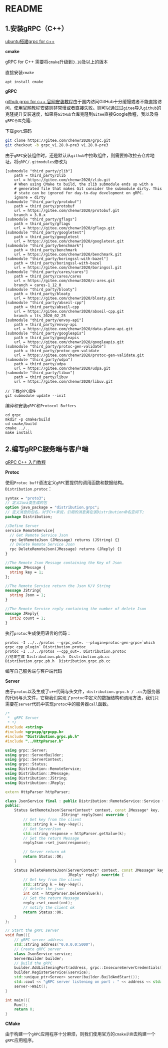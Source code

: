 # README

## 1.安装gRPC（C++）

[ubuntu搭建grpc for c++](https://blog.51cto.com/u_13999641/2913394)

**cmake**

 gRPC for C++ 需要将`cmake`升级到`3.18`及以上的版本

直接安装`cmake`

`apt install cmake`

**gRPC**

[github grpc for c++ 官网安装教程](https://github.com/grpc/grpc/blob/master/BUILDING.md)由于国内访问GitHub十分缓慢或者不能直接访问，使用官网教程安装则非常慢或者直接失败。则可以通过过`gitee`导入`github`的克隆提升安装速度，如果将`GitHub`仓库克隆到`Gitee`直接Google教程，我以及将`gRPC仓库`克隆.

下载`gRPC`源码

```sh
git clone https://gitee.com/chenwr2020/grpc.git 
git checkout -b grpc_v1.28.0-pre3 v1.28.0-pre3
```

由于`gRPC`安装组件时，还是默认从`github`中拉取组件，则需要修改拉去仓库地址，将`gRPC/.gitmodules`修改为

```shell
[submodule "third_party/zlib"]
	path = third_party/zlib
	url = https://gitee.com/chenwr2020/zlib.git
	# When using CMake to build, the zlib submodule ends up with a
	# generated file that makes Git consider the submodule dirty. This
	# state can be ignored for day-to-day development on gRPC.
	ignore = dirty
[submodule "third_party/protobuf"]
	path = third_party/protobuf
	url = https://gitee.com/chenwr2020/protobuf.git
	branch = 3.0.x
[submodule "third_party/gflags"]
	path = third_party/gflags
	url = https://gitee.com/chenwr2020/gflags.git
[submodule "third_party/googletest"]
	path = third_party/googletest
	url = https://gitee.com/chenwr2020/googletest.git
[submodule "third_party/benchmark"]
	path = third_party/benchmark
	url = https://gitee.com/chenwr2020/benchmark.git
[submodule "third_party/boringssl-with-bazel"]
	path = third_party/boringssl-with-bazel
	url = https://gitee.com/chenwr2020/boringssl.git
[submodule "third_party/cares/cares"]
	path = third_party/cares/cares
	url = https://gitee.com/chenwr2020/c-ares.git
	branch = cares-1_12_0
[submodule "third_party/bloaty"]
	path = third_party/bloaty
	url = https://gitee.com/chenwr2020/bloaty.git
[submodule "third_party/abseil-cpp"]
	path = third_party/abseil-cpp
	url = https://gitee.com/chenwr2020/abseil-cpp.git
	branch = lts_2020_02_25
[submodule "third_party/envoy-api"]
	path = third_party/envoy-api
	url = https://gitee.com/chenwr2020/data-plane-api.git
[submodule "third_party/googleapis"]
	path = third_party/googleapis
	url = https://gitee.com/chenwr2020/googleapis.git
[submodule "third_party/protoc-gen-validate"]
	path = third_party/protoc-gen-validate
	url = https://gitee.com/chenwr2020/protoc-gen-validate.git
[submodule "third_party/udpa"]
	path = third_party/udpa
	url = https://gitee.com/chenwr2020/udpa.git
[submodule "third_party/libuv"]
	path = third_party/libuv
	url = https://gitee.com/chenwr2020/libuv.git
```

```shell
// 下载gRPC组件
git submodule update --init
```

编译和安装`gRPC`和`Protocol Buffers`

```shell
cd grpc
mkdir -p cmake/build
cd cmake/build
cmake ../..
make install
```

## 2.编写gRPC服务端与客户端

[gRPC C++ 入门教程](https://leehao.me/gRPC-C-%E5%85%A5%E9%97%A8%E6%95%99%E7%A8%8B/)

**Protoc**

使用`Protoc buff`语法定义`gRPC`要提供的调用函数和数据结构。`Distribution.protoc`：

```protobuf
syntax = "proto3";
// 定义Java类生成的包
option java_package = "distribution.grpc";
// 定义消息的包名，对于C++来说，引用的消息类在该Distribution命名空间下;
package Distribution;

//Define Server
service RemoteService{
  // Get Remote Service Json
  rpc GetRemoteJson (JMessage) returns (JString) {}
  // Delete Remote Service Json
  rpc DeleteRemoteJson(JMessage) returns (JReply) {}
}

//The Remote Json Message containing the Key of Json
message JMessage {
  string key = 1;
};

//The Remote Service return the Json K/V String
message JString{
  string Json = 1;
}

//The Remote Service reply containing the number of delete Json
message JReply{
  int32 count = 1;
}
```

执行`protoc`生成使用语言的代码：

```shell
protoc -I ../../protos --grpc_out=. --plugin=protoc-gen-grpc=`which grpc_cpp_plugin` Distribution.protoc
protoc -I ../../protos --cpp_out=. Distribution.protoc
//结果生成 Distribution.pb.h  Distribution.pb.cc  Distribution.grpc.pb.h  Distribution.grpc.pb.cc
```

编写自己服务端与客户端代码

**Server**

由于`protoc`以及生成了`c++`代码与头文件，`distribution.grpc.h / .cc`为服务器的代码与头文件，它帮我们实现了`protoc`中定义的数据结构和调用方法，我们只需要在`server`代码中实现`protoc`中的服务器`call`函数。

```cpp
/*
 *  gRPC Server
 * */
#include <string>
#include <grpcpp/grpcpp.h>
#include "Distribution.grpc.pb.h"
#include "../HttpParser.h"

using grpc::Server;
using grpc::ServerBuilder;
using grpc::ServerContext;
using grpc::Status;
using Distribution::RemoteService;
using Distribution::JMessage;
using Distribution::JString;
using Distribution::JReply;

extern HttpParser httpParser;

class JsonService final : public Distribution::RemoteService::Service {
public:
    Status GetRemoteJson(ServerContext* context, const JMessage* key,
                         JString* replyJson) override {
        // Get key from the client
        std::string k = key->key();
        // Get ServerJson
        std::string response = httpParser.getValue(k);
        // Set the return Message
        replyJson->set_json(response);

        // Server return ok
        return Status::OK;
    }

    Status DeleteRemoteJson(ServerContext* context, const JMessage* key,
                            JReply* reply) override {
        // Get key from the client
        std::string k = key->key();
        // delete the json
        int cnt = httpParser.DeleteValue(k);
        // Set the return Message
        reply->set_count(cnt);
        // notify the client ok
        return Status::OK;
    }
};

// Start the gRPC server
void Run(){
    // gRPC server address
    std::string address("0.0.0.0:5000");
    // Create gRPC server
    class JsonService service;
    ServerBuilder builder;
    // Build the gRPC
    builder.AddListeningPort(address, grpc::InsecureServerCredentials());
    builder.RegisterService(&service);
    std::unique_ptr<Server> server(builder.BuildAndStart());
    std::cout << "gRPC server listening on port : " << address << std::endl;
    server->Wait();
}

int main(){
    Run();
    return 0;
}

```

**CMake**

由于构建一个`gRPC`应用程序十分麻烦，则我们使用官方的`cmake示例`去构建一个`gRPC`应用程序。

